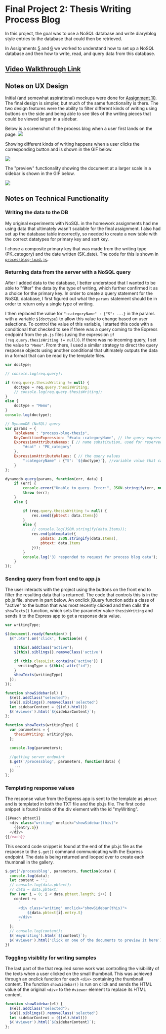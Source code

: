 # Final Project 2: Thesis Writing Process Blog

In this project, the goal was to use a NoSQL database and write diary/blog style entries to the database that could then be retrieved.

In Assignments [5](https://github.com/emilyrbowe/data-structures/tree/master/week_05) and [6](https://github.com/emilyrbowe/data-structures/tree/master/week_06) we worked to understand how to set up a NoSQL database and then how to write, read, and query data from this database.

## [Video Walkthrough Link]()

## Notes on UX Design
Initial (and somewhat aspirational) mockups were done for [Assignment 10](https://github.com/emilyrbowe/data-structures/tree/master/week_10). The final design is simpler, but much of the same functionality is there. The two design features were the ability to filter different kinds of writing using buttons on the side and being able to see tiles of the writing pieces that could be viewed larger in a sidebar.

Below is a screenshot of the process blog when a user first lands on the page.
![](writeup_media/processblog_1.png)

Showing different kinds of writing happens when a user clicks the corresponding button and is shown in the GIF below.

![](writeup_media/processblog_filter.gif)

The "preview" functionality showing the document at a larger scale in a sidebar is shown in the GIF below.

![](writeup_media/processblog_showbig.gif)


## Notes on Technical Functionality

### Writing the data to the DB

My original experiments with NoSQL in the homework assignments had me using data that ultimately wasn't scalable for the final assignment. I also had set up the database table incorrectly, so needed to create a new table with the correct datatypes for primary key and sort key.

I chose a composite primary key that was made from the writing type (PK_category) and the date written (SK_date). The code for this is shown in [`processblog-load.js`](https://github.com/emilyrbowe/data-structures/blob/master/final_app/public/js/processblog-load.js).

### Returning data from the server with a NoSQL query
After I added data to the database, I better understood that I wanted to be able to "filter" the data by the type of writing, which further confirmed it as a choice for the primary key. In order to create a query statement for the NoSQL database, I first figured out what the `params` statement should be in order to return only a single type of writing.

I then replaced the value for `":categoryName" : {"S": ...}` in the params with a variable `${doctype}` to allow this value to change based on user selections. To control the value of this variable, I started this code with a conditional that checked to see if there was a query coming to the Express endpoint from the `pb.js` files (using the expression `if (req.query.thesisWriting != null)`). If there was no incoming query, I set the value to `"Memo"`. From there, I used a similar strategy to direct the query response objects using another conditional that ultimately outputs the data in a format that can be read by the template files.

```javascript
var doctype;

// console.log(req.query);

if (req.query.thesisWriting != null) {
    doctype = req.query.thesisWriting;
    // console.log(req.query.thesisWriting);
}
else {
    doctype = "Memo";
}
console.log(doctype);

// DynamoDB (NoSQL) query
var params = {
    TableName : "process-blog-thesis",
    KeyConditionExpression: "#cat= :categoryName", // the query expression
    ExpressionAttributeNames: { // name substitution, used for reserved words in Dynamo DB
        "#cat" : "PK_category"
    },
    ExpressionAttributeValues: { // the query values
        ":categoryName" : {"S": `${doctype}`}, //variable value that can change based on user selection
    }
};

dynamodb.query(params, function(err, data) {
    if (err) {
        console.error("Unable to query. Error:", JSON.stringify(err, null, 2));
        throw (err);
    }
    else {

        if (req.query.thesisWriting != null) {
            res.send({pbtext: data.Items})
        }
        else {
            // console.log(JSON.stringify(data.Items));
            res.end(pbtemplate({
                pbdata: JSON.stringify(data.Items),
                pbtext: data.Items
            }));
        }
        console.log('3) responded to request for process blog data');
    }
});
```

### Sending query from front end to app.js
The user interacts with the project using the buttons on the front end to filter the resulting data that is returned. The code that controls this is in the pb.js file, shown in part below. An onclick jQuery function adds a class of "active" to the button that was most recently clicked and then calls the `showTexts()` function, which sets the parameter value `thesisWriting` and sends it to the Express app to get a response data value.

``` javascript
var writingType;

$(document).ready(function() {
  $(".btn").on('click', function(e) {

    $(this).addClass("active");
    $(this).siblings().removeClass('active')

    if (this.classList.contains('active')) {
      writingType = $(this).attr("id");
    }
    showTexts(writingType)
  });
});

function showSidebar(el) {
  $(el).addClass("selected");
  $(el).siblings().removeClass('selected')
  let sidebarContent = ($(el).html())
  $('#viewer').html(`${sidebarContent}`);
};

function showTexts(writingType) {
  var parameters = {
    thesisWriting: writingType,
  };

  console.log(parameters);

  //getting server endpoint
  $.get('/processblog', parameters, function(data) {
    ...
  })
};

```

### Templating response values
The response value from the Express app is sent to the template as `pbtext` and is templated in both the TXT file and the pb.js file. The first code snippet is found inside of the div element with the id "myWriting".

``` javascript
{{#each pbtext}}
  <div class="writing" onclick="showSidebar(this)">
    {{entry.S}}
  </div>
{{/each}}
```
This second code snippet is found at the end of the pb.js file as the response to the `$.get()` command communicating with the Express endpoint. The data is being returned and looped over to create each thumbnail in the gallery. 

``` javascript
$.get('/processblog', parameters, function(data) {
  console.log(data);
  let content = '';
  // console.log(data.pbtext);
  // data = data.pbtext;
  for (var i = 0; i < data.pbtext.length; i++) {
    content +=
      `
      <div class="writing" onclick="showSidebar(this)">
          ${data.pbtext[i].entry.S}
      </div>
      `
  };
  // console.log(content);
  $('#myWriting').html(`${content}`);
  $('#viewer').html('Click on one of the documents to preview it here');
})
```

### Toggling visiblity for writing samples
The last part of the that required some work was controlling the visibiility of the texts when a user clicked on the small thumbnail. This was achieved through an onclick function for each `<div>` containing the thumbnail content. The function `showSidebar()` is run on click and sends the HTML value of the original `<div>` to the `#viewer` element to replace its HTML content.

``` javascript
function showSidebar(el) {
  $(el).addClass("selected");
  $(el).siblings().removeClass('selected')
  let sidebarContent = ($(el).html())
  $('#viewer').html(`${sidebarContent}`);
};
```
